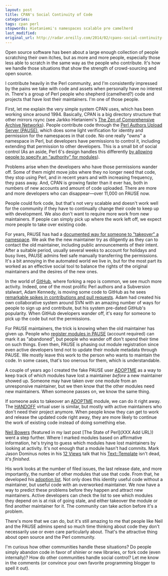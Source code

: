 ```yaml
---
layout: post
title: CPAN's Social Continuity of Code
categories:
tags: cpan perl
stopwords: Hietaniemi's namespaces scalable pre camelherd
last_modified:
original_url: http://radar.oreilly.com/2014/02/cpans-social-continuity-of-code.html
---
```


Open source software has been about a large enough collection of people scratching their own itches, but as more and more people, especially those less able to scratch in the same way as the people who contribute. It's how we handle those situations that show the strength of crowd-sourcing and open source.

I contribute heavily in the Perl community, and I'm consistently impressed by the pains we take with code and assets when personally have no interest in. There's a group of Perl people who shepherd (camelherd?) code and projects that have lost their maintainers. I'm one of those people.

First, let me explain the very simple system CPAN uses, which has been working since around 1994. Basically, CPAN is a big directory structure that other mirrors rsync (see Jarkko Hietaniemi's [The Zen of Comprehensive Archive Networks](http://www.cpan.org/misc/ZCAN.html)). People contribute code through the [Perl Authors Upload Server (PAUSE)](http://pause.perl.org), which does some light verification for identity and permission for the namespaces in that code. No one really "owns" a namespace in Perl, but developers have permissions to control it, including extending that permission to other developers. This is a small bit of social control  (As an aside, Perl 6's design handles this differently [by allowing people to specify an "authority" for modules](http://perlcabal.org/syn/S11.html)).

Problems arise when the developers who have those permissions wander off. Some of them might move jobs where they no longer need that code, they stop using Perl, and in recent years and with increasing frequency, they pass away. And, CPAN is growing faster than it ever has, both in numbers of new accounts and amount of code uploaded. There are more and more developers who can disappear—over 11,000 on PAUSE now.

People could fork code, but that's not very scalable and doesn't work well for the community if they have to continually change their code to keep up with development. We also don't want to require more work from new maintainers. If people can simply pick up where the work left off, we expect more people to take over existing code.

For years, PAUSE has had a [documented way for someone to "takeover" a namespace](https://pause.perl.org/pause/query?ACTION=pause_04about#takeover). We ask the the new maintainer try as diligently as they can to contact the old maintainer, including public announcements of their intent. After a suitable period, usually several weeks to account for holidays and busy lives, PAUSE admins feel safe manually transferring the permissions. It's a bit annoying in the automated world we live in, but for the most part its worked as an effective social tool to balance the rights of the original maintainers and the desires of the new ones.

In the world of [GitHub](http://www.github.com), where forking a repo is common, we see much more activity. Indeed, one of the most prolific Perl authors and a Subversion stalwart, Adam Kennedy, is moving some code to GitHub as he sees [remarkable spikes in contributions and pull requests](http://blogs.perl.org/users/adam_kennedy/2013/12/moving-ppi-to-github-encourages-some-new-activity.html#comments). Adam had created his own collaborative system around SVN with an amazing number of ways for people to sign up and contribute, but his system pre-dated GitHub's popularity. When GitHub developers wander off, it's easy for someone to pick up the code but not the permissions.

For PAUSE maintainers, the trick is knowing when the old maintainer has given up. People who [register modules in PAUSE](https://pause.perl.org/pause/authenquery?ACTION=apply_mod) (account required) can mark it as "abandoned", but people who wander off don't spend their time on such things. Even then, PAUSE is phasing out module registration since even active developers tend not to update their module metadata through PAUSE. We mostly leave this work to the person who wants to maintain the code. In some cases, that's too onerous for them, which is understandable.

A couple of years ago I created the fake PAUSE user [ADOPTME](https://metacpan.org/author/ADOPTME) as a way to keep track of which modules have lost a maintainer <i>before</i> a new maintainer showed up. Someone may have taken over one module from an unresponsive maintainer, but we then know that the other modules need new maintainers. When someone passes on, we know the same thing.

If someone asks to takeover an [ADOPTME](https://metacpan.org/author/ADOPTME) module, we can do it right away. The [HANDOFF](https://metacpan.org/author/HANDOFF) virtual user is similar, but mostly with active maintainers who don't need their project anymore. When people know they can get to work and release the updated code right away, they are more likely to continue the work of existing code instead of doing something else.

[Neil Bowers](http://neilb.org) (featured in my last post [The State of Perl](XXX Add URL)) went a step further. Where I marked modules based on affirmative information, he's trying to guess which modules have lost maintainers by looking at activity. It's not enough that a module hasn't had commits. Mark Jason Dominus notes in his [12 Views](http://perl.plover.com/yak/12views/samples/notes.html#sl-9) talk that his [Text::Template](http://www.metacpan.org/module/Text::Template) isn't dead, it's *finished*.

His work looks at the number of filed issues, the last release date, and more importantly, the number of other modules that use that code. From that, he developed his [adoption list](http://neilb.org/adoption/). Not only does this identity useful code without a maintainer, but useful code with an overworked maintainer. We now have a way to predict these problems before they happen and attract new maintainers. Active developers can check the list to see which modules they depend on is at risk of going stale, and either takeover the module or find another maintainer for it. The community can take action before it's a problem.

There's more that we can do, but it's still amazing to me that people like Neil and the PAUSE admins spend so much time thinking about code they don't necessarily use or even care particularly about. That's the attractive thing about open source and the Perl community.

I'm curious how other communities handle these situations? Do people simply abandon code in favor of shinier or new libraries, or fork code (even internally)? How do other communities handle social control? Let me know in the comments (or convince your own favorite programming blogger to spell it out).

